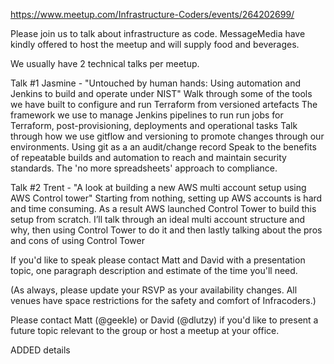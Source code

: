 https://www.meetup.com/Infrastructure-Coders/events/264202699/

Please join us to talk about infrastructure as code. MessageMedia have kindly offered to host the meetup and will supply food and beverages.

We usually have 2 technical talks per meetup.

Talk #1 Jasmine - "Untouched by human hands: Using automation and Jenkins to build and operate under NIST"
Walk through some of the tools we have built to configure and run Terraform from versioned artefacts
The framework we use to manage Jenkins pipelines to run run jobs for Terraform, post-provisioning, deployments and operational tasks
Talk through how we use gitflow and versioning to promote changes through our environments. Using git as a an audit/change record
Speak to the benefits of repeatable builds and automation to reach and maintain security standards. The 'no more spreadsheets' approach to compliance.

Talk #2 Trent - "A look at building a new AWS multi account setup using AWS Control tower"
Starting from nothing, setting up AWS accounts is hard and time consuming. As a result AWS launched Control Tower to build this setup from scratch. I’ll talk through an ideal multi account structure and why, then using Control Tower to do it and then lastly talking about the pros and cons of using Control Tower

If you'd like to speak please contact Matt and David with a presentation topic, one paragraph description and estimate of the time you'll need.

(As always, please update your RSVP as your availability changes. All venues have space restrictions for the safety and comfort of Infracoders.)

Please contact Matt (@geekle) or David (@dlutzy) if you'd like to present a future topic relevant to the group or host a meetup at your office.


ADDED details
